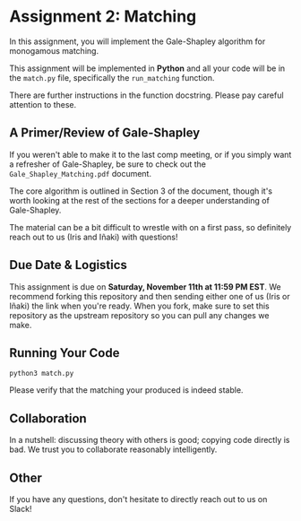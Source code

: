 # Assignment 2: Matching

In this assignment, you will implement the Gale-Shapley algorithm for monogamous matching. 

This assignment will be implemented in **Python** and all your code will be in the `match.py` file, specifically the `run_matching` function.

There are further instructions in the function docstring. Please pay careful attention to these.

## A Primer/Review of Gale-Shapley

If you weren't able to make it to the last comp meeting, or if you simply want a refresher of Gale-Shapley, be sure to check out the `Gale_Shapley_Matching.pdf` document.

The core algorithm is outlined in Section 3 of the document, though it's worth looking at the rest of the sections for a deeper understanding of Gale-Shapley. 

The material can be a bit difficult to wrestle with on a first pass, so definitely reach out to us (Iris and Iñaki) with questions!  

## Due Date & Logistics
This assignment is due on **Saturday, November 11th at 11:59 PM EST**. We recommend forking this repository and then sending either one of us (Iris or Iñaki) the link when you're ready. When you fork, make sure to set this repository as the upstream repository so you can pull any changes we make.

## Running Your Code
```python3 match.py```

Please verify that the matching your produced is indeed stable.

## Collaboration
In a nutshell: discussing theory with others is good; copying code directly is bad. We trust you to collaborate reasonably intelligently.  

## Other
If you have any questions, don't hesitate to directly reach out to us on Slack!
